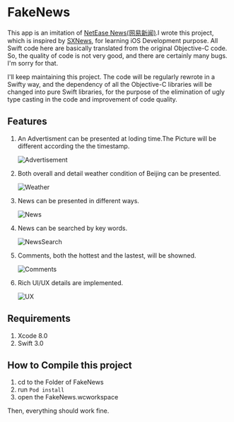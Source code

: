 # FakeNews

This app is an imitation of [NetEase News(网易新闻)](https://itunes.apple.com/cn/app/wang-yi-xin-wen-zui-you-tai/id425349261?l=en&mt=8).I wrote this project, which is inspired by [SXNews](https://github.com/dsxNiubility/SXNews), for learning iOS Development purpose. All Swift code here are basically translated from the original Objective-C code. So, the quality of code is not very good, and there are certainly many bugs. I'm sorry for that.

I'll keep maintaining this project. The code will be regularly rewrote in a Swifty way, and the dependency of all the Objective-C libraries will be changed into pure Swift libraries, for the purpose of the elimination of ugly type casting in the code and improvement of code quality.

## Features

1. An Advertisment can be presented at loding time.The Picture will be different according the the timestamp.
	
	![Advertisement](./ScreenShots/Advertisment.gif)
	
2. Both overall and detail weather condition of Beijing can be presented.

	![Weather](./ScreenShots/Weather.gif)
	
3. News can be presented in different ways.

	![News](./ScreenShots/News.gif)
	
4. News can be searched by key words.

	![NewsSearch](./ScreenShots/NewsSearch.gif)
	
5. Comments, both the hottest and the lastest, will be showned.

	![Comments](./ScreenShots/Comments.gif)
	
6. Rich UI/UX details are implemented.

	![UX](./ScreenShots/UX.gif)
	
## Requirements

1. Xcode 8.0
2. Swift 3.0	
	
## How to Compile this project

1. cd to the Folder of FakeNews
2. run `Pod install`
3. open the FakeNews.wcworkspace

Then, everything should work fine.

